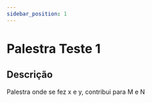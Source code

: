 ```yaml
---
sidebar_position: 1
---
```


# Palestra Teste 1

## Descrição

Palestra onde se fez x e y, contribui para M e N
